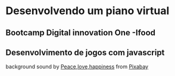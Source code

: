# Desenvolvendo um piano virtual

## Bootcamp Digital innovation One -Ifood

## Desenvolvimento de jogos com javascript

background sound  by <a href="https://pixabay.com/pt/users/placidplace-25572496/?utm_source=link-attribution&utm_medium=referral&utm_campaign=music&utm_content=108380">Peace,love,happiness</a> from <a href="https://pixabay.com/sound-effects//?utm_source=link-attribution&utm_medium=referral&utm_campaign=music&utm_content=108380">Pixabay</a>